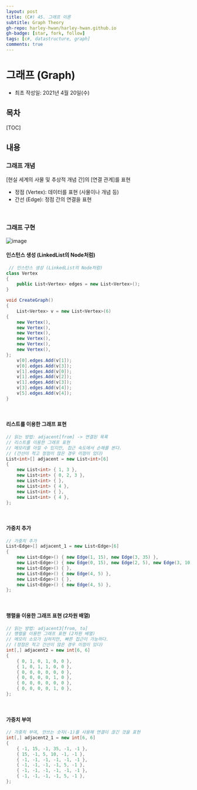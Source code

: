 ```yaml
---
layout: post
title: (C#) 45. 그래프 이론
subtitle: Graph Theory
gh-repo: harley-hwan/harley-hwan.github.io
gh-badge: [star, fork, follow]
tags: [c#, datastructure, graph]
comments: true
---
```


# 그래프 (Graph)

- 최초 작성일: 2021년 4월 20일(수)

## 목차

[TOC]

## 내용

### 그래프 개념

[현실 세계의 사물 및 추상적 개념 간]의 [연결 관계]를 표현

- 정점 (Vertex): 데이터를 표현 (사물이나 개념 등)
- 간선 (Edge): 정점 간의 연결을 표현

<br/>

### 그래프 구현

![image](https://user-images.githubusercontent.com/68185569/164148133-b487957c-01b8-45c6-94c5-3eb932b5e393.png)

#### 인스턴스 생성 (LinkedList의 Node처럼)

```c#
 // 인스턴스 생성 (LinkedList의 Node처럼)
class Vertex
{
    public List<Vertex> edges = new List<Vertex>();
}

void CreateGraph()
{
    List<Vertex> v = new List<Vertex>(6)
{
    new Vertex(),
    new Vertex(),
    new Vertex(),
    new Vertex(),
    new Vertex(),
    new Vertex(),
};
    v[0].edges.Add(v[1]);
    v[0].edges.Add(v[3]);
    v[1].edges.Add(v[0]);
    v[1].edges.Add(v[2]);
    v[1].edges.Add(v[3]);
    v[3].edges.Add(v[4]);
    v[5].edges.Add(v[4]);
}
```

<br/>

#### 리스트를 이용한 그래프 표현

```c#
// 읽는 방법: adjacent[from] -> 연결된 목록
// 리스트를 이용한 그래프 표현
// 메모리를 아낄 수 있지만, 접근 속도에서 손해를 본다.
// (간선이 적고 정점이 많은 경우 이점이 있다)
List<int>[] adjacent = new List<int>[6]
{
    new List<int> { 1, 3 },
    new List<int> { 0, 2, 3 },
    new List<int> { },
    new List<int> { 4 },
    new List<int> { },
    new List<int> { 4 },
};
```

<br/>

#### 가중치 추가

```c#
// 가중치 추가
List<Edge>[] adjacent_1 = new List<Edge>[6]
{
    new List<Edge>() { new Edge(1, 15), new Edge(3, 35) },
    new List<Edge>() { new Edge(0, 15), new Edge(2, 5), new Edge(3, 10) },
    new List<Edge>() { },
    new List<Edge>() { new Edge(4, 5) },
    new List<Edge>() { },
    new List<Edge>() { new Edge(4, 5) },
};
```

<br/>

#### 행렬을 이용한 그래프 표현 (2차원 배열)

```c#
// 읽는 방법: adjacent3[from, to]
// 행렬을 이용한 그래프 표현 (2차원 배열)
// 메모리 소모가 심하지만, 빠른 접근이 가능하다.
// (정점은 적고 간선이 많은 경우 이점이 있다)
int[,] adjacent2 = new int[6, 6]
{
    { 0, 1, 0, 1, 0, 0 },
    { 1, 0, 1, 1, 0, 0 },
    { 0, 0, 0, 0, 0, 0 },
    { 0, 0, 0, 0, 1, 0 },
    { 0, 0, 0, 0, 0, 0 },
    { 0, 0, 0, 0, 1, 0 },
};
```

<br/>

#### 가중치 부여

```c#
// 가중치 부여, 안쓰는 숫자(-1)를 사용해 연결이 끊긴 것을 표현
int[,] adjacent2_1 = new int[6, 6]
{
    { -1, 15, -1, 35, -1, -1 },
    { 15, -1, 5, 10, -1, -1 },
    { -1, -1, -1, -1, -1, -1 },
    { -1, -1, -1, -1, 5, -1 },
    { -1, -1, -1, -1, -1, -1 },
    { -1, -1, -1, -1, 5, -1 },
};
```
